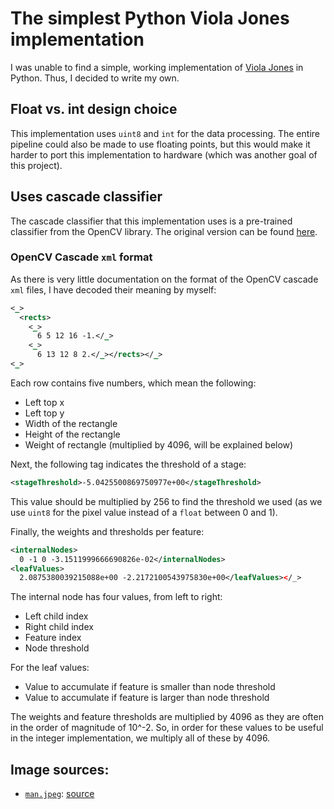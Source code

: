 # The simplest Python Viola Jones implementation

I was unable to find a simple, working implementation of [Viola Jones](https://www.cs.cmu.edu/~efros/courses/LBMV07/Papers/viola-cvpr-01.pdf) in Python. Thus, I decided to write my own.

## Float vs. int design choice

This implementation uses `uint8` and `int` for the data processing. The entire pipeline could also be
made to use floating points, but this would make it harder to port this implementation to hardware
(which was another goal of this project).

## Uses cascade classifier

The cascade classifier that this implementation uses is a pre-trained classifier from the OpenCV
library. The original version can be found [here](https://github.com/opencv/opencv/blob/master/data/haarcascades/haarcascade_frontalface_default.xml).

### OpenCV Cascade `xml` format

As there is very little documentation on the format of the OpenCV cascade `xml` files, I have
decoded their meaning by myself:

```xml
<_>
  <rects>
    <_>
      6 5 12 16 -1.</_>
    <_>
      6 13 12 8 2.</_></rects></_>
<_>
```

Each row contains five numbers, which mean the following:

- Left top x
- Left top y
- Width of the rectangle
- Height of the rectangle
- Weight of rectangle (multiplied by 4096, will be explained below)

Next, the following tag indicates the threshold of a stage:

```xml
<stageThreshold>-5.0425500869750977e+00</stageThreshold>
```

This value should be multiplied by 256 to find the threshold we used (as we use `uint8` for the
pixel value instead of a `float` between 0 and 1).

Finally, the weights and thresholds per feature:

```xml
<internalNodes>
  0 -1 0 -3.1511999666690826e-02</internalNodes>
<leafValues>
  2.0875380039215088e+00 -2.2172100543975830e+00</leafValues></_>
```

The internal node has four values, from left to right:

- Left child index
- Right child index
- Feature index
- Node threshold

For the leaf values:

- Value to accumulate if feature is smaller than node threshold
- Value to accumulate if feature is larger than node threshold

The weights and feature thresholds are multiplied by 4096 as they are often in the order of
magnitude of 10^-2. So, in order for these values to be useful in the integer implementation, we
multiply all of these by 4096.

## Image sources:

- [`man.jpeg`](./images/man.jpeg): [source](https://img.freepik.com/free-photo/handsome-young-man-with-new-stylish-haircut_176420-19637.jpg?size=626&ext=jpg)
